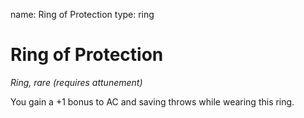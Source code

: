 name: Ring of Protection
type: ring

# Ring of Protection 
_Ring, rare (requires attunement)_ 

You gain a +1 bonus to AC and saving throws while wearing this ring. 
